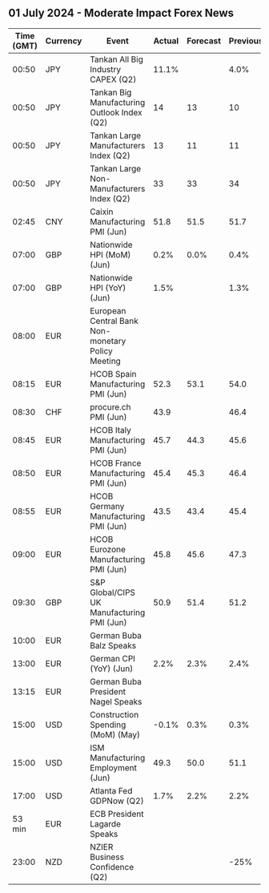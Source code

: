 ## 01 July 2024 - Moderate Impact Forex News

| Time (GMT) | Currency | Event | Actual | Forecast | Previous |
|------|----------|-------|--------|----------|----------|
| 00:50 | JPY | Tankan All Big Industry CAPEX (Q2) | 11.1% |  | 4.0% |
| 00:50 | JPY | Tankan Big Manufacturing Outlook Index (Q2) | 14 | 13 | 10 |
| 00:50 | JPY | Tankan Large Manufacturers Index (Q2) | 13 | 11 | 11 |
| 00:50 | JPY | Tankan Large Non-Manufacturers Index (Q2) | 33 | 33 | 34 |
| 02:45 | CNY | Caixin Manufacturing PMI (Jun) | 51.8 | 51.5 | 51.7 |
| 07:00 | GBP | Nationwide HPI (MoM) (Jun) | 0.2% | 0.0% | 0.4% |
| 07:00 | GBP | Nationwide HPI (YoY) (Jun) | 1.5% |  | 1.3% |
| 08:00 | EUR | European Central Bank Non-monetary Policy Meeting |  |  |  |
| 08:15 | EUR | HCOB Spain Manufacturing PMI (Jun) | 52.3 | 53.1 | 54.0 |
| 08:30 | CHF | procure.ch PMI (Jun) | 43.9 |  | 46.4 |
| 08:45 | EUR | HCOB Italy Manufacturing PMI (Jun) | 45.7 | 44.3 | 45.6 |
| 08:50 | EUR | HCOB France Manufacturing PMI (Jun) | 45.4 | 45.3 | 46.4 |
| 08:55 | EUR | HCOB Germany Manufacturing PMI (Jun) | 43.5 | 43.4 | 45.4 |
| 09:00 | EUR | HCOB Eurozone Manufacturing PMI (Jun) | 45.8 | 45.6 | 47.3 |
| 09:30 | GBP | S&P Global/CIPS UK Manufacturing PMI (Jun) | 50.9 | 51.4 | 51.2 |
| 10:00 | EUR | German Buba Balz Speaks |  |  |  |
| 13:00 | EUR | German CPI (YoY) (Jun) | 2.2% | 2.3% | 2.4% |
| 13:15 | EUR | German Buba President Nagel Speaks |  |  |  |
| 15:00 | USD | Construction Spending (MoM) (May) | -0.1% | 0.3% | 0.3% |
| 15:00 | USD | ISM Manufacturing Employment (Jun) | 49.3 | 50.0 | 51.1 |
| 17:00 | USD | Atlanta Fed GDPNow (Q2) | 1.7% | 2.2% | 2.2% |
| 53 min | EUR | ECB President Lagarde Speaks |  |  |  |
| 23:00 | NZD | NZIER Business Confidence (Q2) |  |  | -25% |
